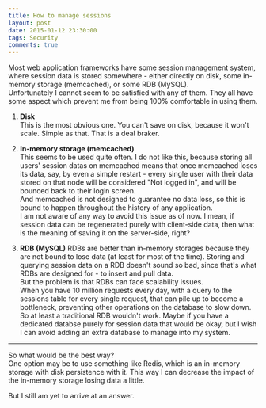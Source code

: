 ```yaml
---
title: How to manage sessions
layout: post
date: 2015-01-12 23:30:00
tags: Security 
comments: true
---
```


Most web application frameworks have some session management system, where session data is stored somewhere - either directly on disk, some in-memory storage (memcached), or some RDB (MySQL).  
Unfortunately I cannot seem to be satisfied with any of them. They all have some aspect which prevent me from being 100% comfortable in using them. 

1. **Disk**  
 This is the most obvious one. You can't save on disk, because it won't scale. Simple as that. That is a deal braker.

2. **In-memory storage (memcached)**  
 This seems to be used quite often. I do not like this, because storing all users' session datas on memcached means that once memcached loses its data, say, by even a simple restart - every single user with their data stored on that node will be considered "Not logged in", and will be bounced back to their login screen.  
And memcached is not designed to guarantee no data loss, so this is bound to happen throughout the history of any application.   
I am not aware of any way to avoid this issue as of now. I mean, if session data can be regenerated purely with client-side data, then what is the meaning of saving it on the server-side, right?  

3. **RDB (MySQL)**
 RDBs are better than in-memory storages because they are not bound to lose data (at least for most of the time). Storing and querying session data on a RDB doesn't sound so bad, since that's what RDBs are designed for - to insert and pull data.  
But the problem is that RDBs can face scalability issues.  
When you have 10 million requests every day, with a query to the sessions table for every single request, that can pile up to become a bottleneck, preventing other operations on the database to slow down.  
So at least a traditional RDB wouldn't work. Maybe if you have a dedicated databse purely for session data that would be okay, but I wish I can avoid adding an extra database to manage into my system. 

---  

So what would be the best way?  
One option may be to use something like Redis, which is an in-memory storage with disk persistence with it. This way I can decrease the impact of the in-memory storage losing data a little. 

But I still am yet to arrive at an answer. 



